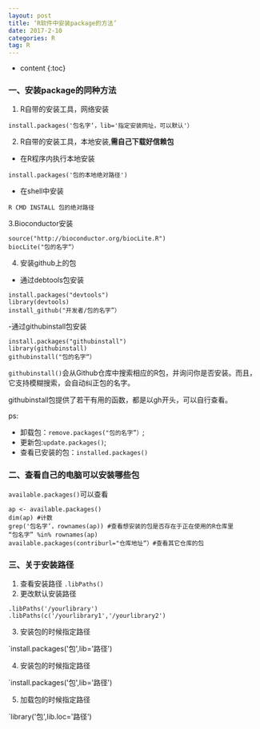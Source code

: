 ```yaml
---
layout: post
title: ‘R软件中安装package的方法’
date: 2017-2-10
categories: R
tag: R
---
```


* content
{:toc}


### 一、安装package的同种方法

1. R自带的安装工具，网络安装

```
install.packages('包名字‘，lib='指定安装网址，可以默认'）
```

2. R自带的安装工具，本地安装,**需自己下载好信赖包**

- 在R程序内执行本地安装

```
install.packages('包的本地绝对路径')
```

- 在shell中安装

```
R CMD INSTALL 包的绝对路径
```

3.Bioconductor安装

```
source("http://bioconductor.org/biocLite.R")
biocLite("包的名字“）
```

4. 安装github上的包

- 通过debtools包安装

```
install.packages("devtools")
library(devtools)
install_github("开发者/包的名字”）
```

-通过githubinstall包安装

```
install.packages("githubinstall")
library(githubinstall)
githubinstall("包的名字“）
```
`githubinstall()`会从Github仓库中搜索相应的R包，并询问你是否安装。而且，它支持模糊搜索，会自动纠正包的名字。

githubinstall包提供了若干有用的函数，都是以gh开头，可以自行查看。

ps:
- 卸载包：`remove.packages("包的名字”）`; 
- 更新包:`update.packages()`;
- 查看已安装的包：`installed.packages()`

### 二、查看自己的电脑可以安装哪些包

`available.packages()`可以查看

```
ap <- available.packages()
dim(ap) #计数
grep('包名字’，rownames(ap)) #查看想安装的包是否存在于正在使用的R仓库里
“包名字” %in% rownames(ap)
available.packages(contriburl="仓库地址“）#查看其它仓库的包
```

### 三、关于安装路径

1. 查看安装路径 `.libPaths()`
2. 更改默认安装路径
```
.libPaths('/yourlibrary')
.libPaths(c('/yourlibrary1','/yourlibrary2')
```
3. 安装包的时候指定路径

`install.packages('包',lib='路径')

4. 安装包的时候指定路径

`install.packages('包',lib='路径')

5. 加载包的时候指定路径

`library('包',lib.loc='路径')
